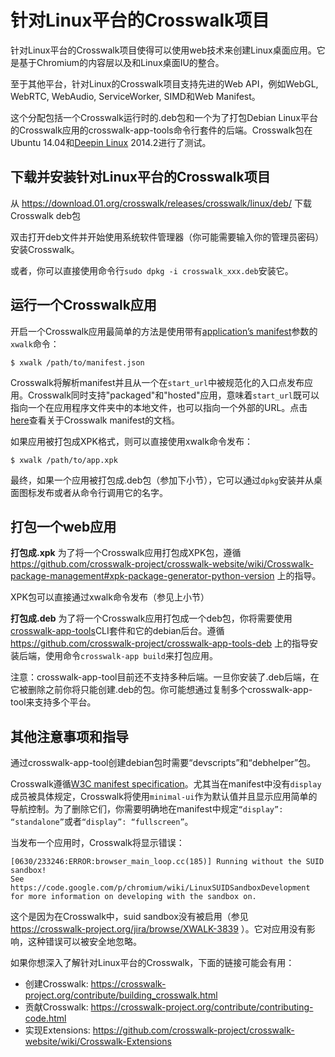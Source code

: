 # 针对Linux平台的Crosswalk项目

针对Linux平台的Crosswalk项目使得可以使用web技术来创建Linux桌面应用。它是基于Chromium的内容层以及和Linux桌面IU的整合。

至于其他平台，针对Linux的Crosswalk项目支持先进的Web API，例如WebGL, WebRTC, WebAudio, ServiceWorker, SIMD和Web Manifest。

这个分配包括一个Crosswalk运行时的.deb包和一个为了打包Debian Linux平台的Crosswalk应用的crosswalk-app-tools命令行套件的后端。Crosswalk包在Ubuntu 14.04和[Deepin Linux](http://www.deepin.org/) 2014.2进行了测试。

## 下载并安装针对Linux平台的Crosswalk项目

从 https://download.01.org/crosswalk/releases/crosswalk/linux/deb/ 下载Crosswalk deb包

双击打开deb文件并开始使用系统软件管理器（你可能需要输入你的管理员密码）安装Crosswalk。

或者，你可以直接使用命令行`sudo dpkg -i crosswalk_xxx.deb`安装它。
 
## 运行一个Crosswalk应用

开启一个Crosswalk应用最简单的方法是使用带有[application’s manifest](/documentation/manifest.html)参数的`xwalk`命令：

```
$ xwalk /path/to/manifest.json
```

Crosswalk将解析manifest并且从一个在`start_url`中被规范化的入口点发布应用。Crosswalk同时支持"packaged"和"hosted"应用，意味着`start_url`既可以指向一个在应用程序文件夹中的本地文件，也可以指向一个外部的URL。点击[here](https://crosswalk-project.org/documentation/manifest.html)查看关于Crosswalk manifest的文档。 

如果应用被打包成XPK格式，则可以直接使用xwalk命令发布：

```
$ xwalk /path/to/app.xpk
```

最终，如果一个应用被打包成.deb包（参加下小节），它可以通过`dpkg`安装并从桌面图标发布或者从命令行调用它的名字。

## 打包一个web应用

**打包成.xpk**
为了将一个Crosswalk应用打包成XPK包，遵循 https://github.com/crosswalk-project/crosswalk-website/wiki/Crosswalk-package-management#xpk-package-generator-python-version 上的指导。

XPK包可以直接通过xwalk命令发布（参见上小节）

**打包成.deb**
为了将一个Crosswalk应用打包成一个deb包，你将需要使用[crosswalk-app-tools](https://www.npmjs.com/package/crosswalk-app-tools/)CLI套件和它的debian后台。遵循 https://github.com/crosswalk-project/crosswalk-app-tools-deb 上的指导安装后端，使用命令`crosswalk-app build`来打包应用。

注意：crosswalk-app-tool目前还不支持多种后端。一旦你安装了.deb后端，在它被删除之前你将只能创建.deb的包。你可能想通过复制多个crosswalk-app-tool来支持多个平台。

## 其他注意事项和指导

通过crosswalk-app-tool创建debian包时需要“devscripts”和“debhelper”包。

Crosswalk遵循[W3C manifest specification](http://www.w3.org/TR/appmanifest/)。尤其当在manifest中没有`display`成员被具体规定，Crosswalk将使用`minimal-ui`作为默认值并且显示应用简单的导航控制。为了删除它们，你需要明确地在manifest中规定`“display”: “standalone”`或者`“display”: “fullscreen”`。

当发布一个应用时，Crosswalk将显示错误：

```
[0630/233246:ERROR:browser_main_loop.cc(185)] Running without the SUID sandbox! 
See https://code.google.com/p/chromium/wiki/LinuxSUIDSandboxDevelopment 
for more information on developing with the sandbox on.
```

这个是因为在Crosswalk中，suid sandbox没有被启用（参见 https://crosswalk-project.org/jira/browse/XWALK-3839 ）。它对应用没有影响，这种错误可以被安全地忽略。

如果你想深入了解针对Linux平台的Crosswalk，下面的链接可能会有用：

* 创建Crosswalk: https://crosswalk-project.org/contribute/building_crosswalk.html
* 贡献Crosswalk: https://crosswalk-project.org/contribute/contributing-code.html
* 实现Extensions: https://github.com/crosswalk-project/crosswalk-website/wiki/Crosswalk-Extensions
